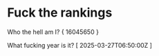 # Fuck the rankings

Who the hell am I?
{ 16045650 }

What fucking year is it?
[ 2025-03-27T06:50:00Z ]
